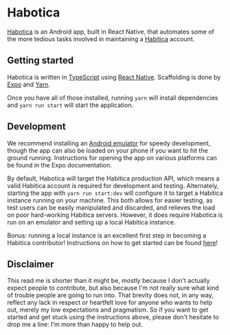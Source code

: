 # Habotica
[Habotica](https://play.google.com/store/apps/details?id=com.dexx.habotica&hl=nl) is an Android app, built in React Native, that automates some of the more tedious tasks involved in maintaining a [Habitica](habitica.com) account. 

## Getting started
Habotica is written in [TypeScript](https://www.typescriptlang.org/) using [React Native](https://facebook.github.io/react-native/). Scaffolding is done by [Expo](https://docs.expo.io/versions/latest/sdk/facebook/) and [Yarn](https://yarnpkg.com/en/). 

Once you have all of those installed, running 
`yarn`
will install dependencies and
`yarn run start`
will start the application. 

## Development
We recommend installing an [Android emulator](https://developer.android.com/studio/run/emulator) for speedy development, though the app can also be loaded on your phone if you want to hit the ground running. Instructions for opening the app on various platforms can be found in the Expo documentation. 

By default, Habotica will target the Habitica production API, which means a valid Habitica account is required for development and testing. Alternately, starting the app with `yarn run start:dev` will configure it to target a Habitica instance running on your machine. This both allows for easier testing, as test users can be easily manipulated and discarded, and relieves the load on poor hard-working Habitica servers. However, it does require Habotica is run on an emulator and setting up a local Habitica instance.

Bonus: running a local instance is an excellent first step in becoming a Habitica contributor! Instructions on how to get started can be found [here](https://habitica.fandom.com/wiki/Setting_up_Habitica_Locally)!

## Disclaimer
This read me is shorter than it might be, mostly because I don't actually expect people to contribute, but also because I'm not really sure what kind of trouble people are going to run into. That brevity does not, in any way, reflect any lack in respect or heartfelt love for anyone who wants to help out, merely my low expectations and pragmatism. So if you want to get started and get stuck using the instructions above, please don't hesitate to drop me a line: I'm more than happy to help out. 